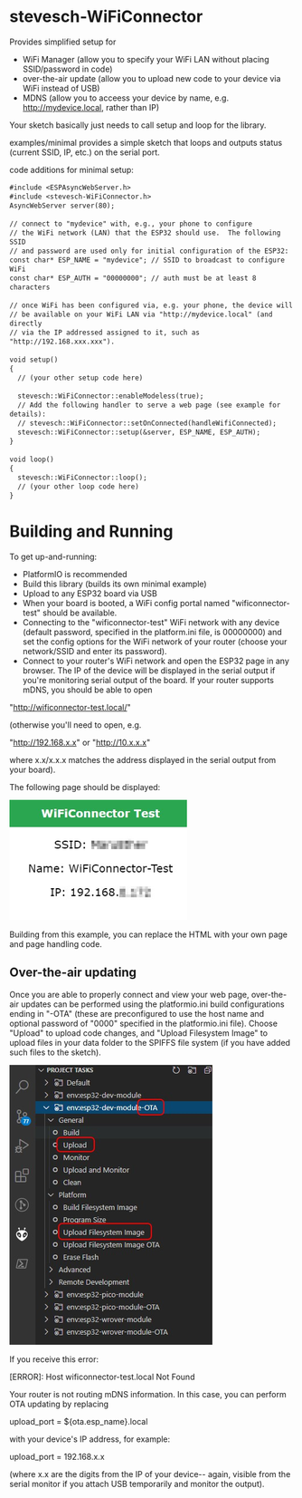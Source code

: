 # stevesch-WiFiConnector

Provides simplified setup for
- WiFi Manager (allow you to specify your WiFi LAN without placing SSID/password in code)
- over-the-air update (allow you to upload new code to your device via WiFi instead of USB)
- MDNS (allow you to acceess your device by name, e.g. http://mydevice.local, rather than IP)

Your sketch basically just needs to call setup and loop for the library.

examples/minimal provides a simple sketch that loops and outputs status (current SSID, IP, etc.) on the serial port.

code additions for minimal setup:
```
#include <ESPAsyncWebServer.h>
#include <stevesch-WiFiConnector.h>
AsyncWebServer server(80);

// connect to "mydevice" with, e.g., your phone to configure
// the WiFi network (LAN) that the ESP32 should use.  The following SSID
// and password are used only for initial configuration of the ESP32:
const char* ESP_NAME = "mydevice"; // SSID to broadcast to configure WiFi
const char* ESP_AUTH = "00000000"; // auth must be at least 8 characters

// once WiFi has been configured via, e.g. your phone, the device will
// be available on your WiFi LAN via "http://mydevice.local" (and directly
// via the IP addressed assigned to it, such as "http://192.168.xxx.xxx").

void setup()
{
  // (your other setup code here)

  stevesch::WiFiConnector::enableModeless(true);
  // Add the following handler to serve a web page (see example for details):
  // stevesch::WiFiConnector::setOnConnected(handleWifiConnected);
  stevesch::WiFiConnector::setup(&server, ESP_NAME, ESP_AUTH);
}

void loop()
{
  stevesch::WiFiConnector::loop();
  // (your other loop code here)
}
```

# Building and Running

To get up-and-running:
- PlatformIO is recommended
- Build this library (builds its own minimal example)
- Upload to any ESP32 board via USB
- When your board is booted, a WiFi config portal named "wificonnector-test" should be available.
- Connecting to the "wificonnector-test" WiFi network with any device (default password, specified in the platform.ini file, is 00000000) and set the config options for the WiFi network of your router (choose your network/SSID and enter its password).
- Connect to your router's WiFi network and open the ESP32 page in any browser.  The IP of the device will be displayed in the serial output if you're monitoring serial output of the board.  If your router supports mDNS, you should be able to open

"http://wificonnector-test.local/"

(otherwise you'll need to open, e.g.

"http://192.168.x.x" or "http://10.x.x.x"

where x.x/x.x.x matches the address displayed in the serial output from your board).

The following page should be displayed:

![Example Screencap](examples/minimal/example-minimal-screencap.jpg)

Building from this example, you can replace the HTML with your own page and page handling code.

## Over-the-air updating

Once you are able to properly connect and view your web page, over-the-air updates can be performed using the platformio.ini build configurations ending in "-OTA" (these are preconfigured to use the host name and optional password of "0000" specified in the platformio.ini file).
Choose "Upload" to upload code changes, and "Upload Filesystem Image" to upload files in your data folder to the SPIFFS file system (if you have added such files to the sketch).


![OTA Upload Screencap](examples/minimal/example-ota-upload.jpg)


If you receive this error:

[ERROR]: Host wificonnector-test.local Not Found

Your router is not routing mDNS information.  In this case, you can perform OTA updating by replacing

upload_port = ${ota.esp_name}.local

with your device's IP address, for example:

upload_port = 192.168.x.x

(where x.x are the digits from the IP of your device-- again, visible from the serial monitor if you attach USB temporarily and monitor the output).

